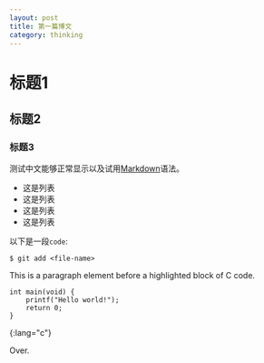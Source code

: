```yaml
---
layout: post
title: 第一篇博文 
category: thinking
---
```


# 标题1

## 标题2

### 标题3
 
测试中文能够正常显示以及试用[Markdown][1]语法。

* 这是列表
* 这是列表
* 这是列表
* 这是列表

以下是一段`code`:

    $ git add <file-name>

This is a paragraph element before a highlighted block of C code.

    int main(void) { 
        printf("Hello world!"); 
        return 0; 
    } 
{:lang="c"}

Over.

[1]: http://markdown.com
